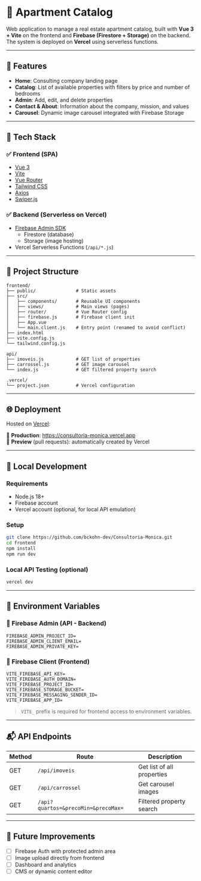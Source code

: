 # 🏢 Apartment Catalog

Web application to manage a real estate apartment catalog, built with **Vue 3 + Vite** on the frontend and **Firebase (Firestore + Storage)** on the backend. The system is deployed on **Vercel** using serverless functions.

---

## 🚀 Features

- **Home**: Consulting company landing page  
- **Catalog**: List of available properties with filters by price and number of bedrooms  
- **Admin**: Add, edit, and delete properties  
- **Contact & About**: Information about the company, mission, and values  
- **Carousel**: Dynamic image carousel integrated with Firebase Storage  

---

## 🧱 Tech Stack

### ✅ Frontend (SPA)
- [Vue 3](https://vuejs.org/)
- [Vite](https://vitejs.dev/)
- [Vue Router](https://router.vuejs.org/)
- [Tailwind CSS](https://tailwindcss.com/)
- [Axios](https://axios-http.com/)
- [Swiper.js](https://swiperjs.com/)

### ✅ Backend (Serverless on Vercel)
- [Firebase Admin SDK](https://firebase.google.com/docs/admin)  
  - Firestore (database)  
  - Storage (image hosting)
- Vercel Serverless Functions (`/api/*.js`)

---

## 📁 Project Structure

```plaintext
frontend/
├── public/               # Static assets
├── src/
│   ├── components/       # Reusable UI components
│   ├── views/            # Main views (pages)
│   ├── router/           # Vue Router config
│   ├── firebase.js       # Firebase client init
│   ├── App.vue
│   └── main.client.js    # Entry point (renamed to avoid conflict)
├── index.html
├── vite.config.js
└── tailwind.config.js

api/
├── imoveis.js            # GET list of properties
├── carrossel.js          # GET image carousel
└── index.js              # GET filtered property search

.vercel/
└── project.json          # Vercel configuration
```

---

## 🌐 Deployment

Hosted on [Vercel](https://vercel.com):

🔗 **Production**: https://consultoria-monica.vercel.app  
🔗 **Preview** (pull requests): automatically created by Vercel

---

## 💪 Local Development

### Requirements
- Node.js 18+
- Firebase account
- Vercel account (optional, for local API emulation)

### Setup

```bash
git clone https://github.com/bckohn-dev/Consultoria-Monica.git
cd frontend
npm install
npm run dev
```

### Local API Testing (optional)
```bash
vercel dev
```

---

## 🔐 Environment Variables

### 🔹 Firebase Admin (API - Backend)
```
FIREBASE_ADMIN_PROJECT_ID=
FIREBASE_ADMIN_CLIENT_EMAIL=
FIREBASE_ADMIN_PRIVATE_KEY=
```

### 🔹 Firebase Client (Frontend)
```
VITE_FIREBASE_API_KEY=
VITE_FIREBASE_AUTH_DOMAIN=
VITE_FIREBASE_PROJECT_ID=
VITE_FIREBASE_STORAGE_BUCKET=
VITE_FIREBASE_MESSAGING_SENDER_ID=
VITE_FIREBASE_APP_ID=
```
> `VITE_` prefix is required for frontend access to environment variables.

---

## 📬 API Endpoints

| Method | Route                                | Description                      |
|--------|--------------------------------------|----------------------------------|
| GET    | `/api/imoveis`                       | Get list of all properties       |
| GET    | `/api/carrossel`                     | Get carousel images              |
| GET    | `/api?quartos=&precoMin=&precoMax=`  | Filtered property search         |

---

## 📌 Future Improvements

- [ ] Firebase Auth with protected admin area
- [ ] Image upload directly from frontend
- [ ] Dashboard and analytics
- [ ] CMS or dynamic content editor